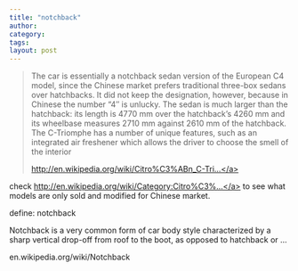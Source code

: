 ```yaml
---
title: "notchback"
author:
category: 
tags: 
layout: post
---
```

<blockquote>

The car is essentially a notchback sedan version of the European C4 model, since the Chinese market prefers traditional three-box sedans over hatchbacks. It did not keep the designation, however, because in Chinese the number “4″ is unlucky. The sedan is much larger than the hatchback: its length is 4770 mm over the hatchback’s 4260 mm and its wheelbase measures 2710 mm against 2610 mm of the hatchback. The C-Triomphe has a number of unique features, such as an integrated air freshener which allows the driver to choose the smell of the interior

<a href="http://en.wikipedia.org/wiki/Citro%C3%ABn_C-Triomphe">http://en.wikipedia.org/wiki/Citro%C3%ABn_C-Tri...</a>

</blockquote>

check <a href="http://en.wikipedia.org/wiki/Category:Citro%C3%ABn_vehicles">http://en.wikipedia.org/wiki/Category:Citro%C3%...</a> to see what models are only sold and modified for Chinese market.

define: notchback

Notchback is a very common form of car body style characterized by a sharp vertical drop-off from roof to the boot, as opposed to hatchback or …

en.wikipedia.org/wiki/Notchback


